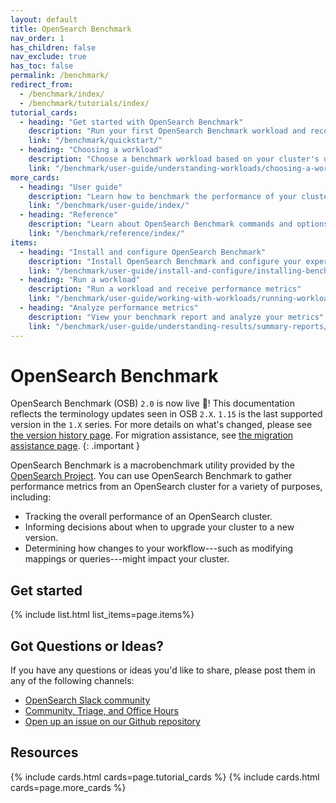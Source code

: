 ```yaml
---
layout: default
title: OpenSearch Benchmark
nav_order: 1
has_children: false
nav_exclude: true
has_toc: false
permalink: /benchmark/
redirect_from:
  - /benchmark/index/
  - /benchmark/tutorials/index/
tutorial_cards:
  - heading: "Get started with OpenSearch Benchmark"
    description: "Run your first OpenSearch Benchmark workload and receive performance metrics"
    link: "/benchmark/quickstart/"
  - heading: "Choosing a workload"
    description: "Choose a benchmark workload based on your cluster's use case"
    link: "/benchmark/user-guide/understanding-workloads/choosing-a-workload/"
more_cards:
  - heading: "User guide"
    description: "Learn how to benchmark the performance of your cluster"
    link: "/benchmark/user-guide/index/"
  - heading: "Reference"
    description: "Learn about OpenSearch Benchmark commands and options"
    link: "/benchmark/reference/index/"
items:
  - heading: "Install and configure OpenSearch Benchmark"
    description: "Install OpenSearch Benchmark and configure your experience"
    link: "/benchmark/user-guide/install-and-configure/installing-benchmark/"
  - heading: "Run a workload"
    description: "Run a workload and receive performance metrics"
    link: "/benchmark/user-guide/working-with-workloads/running-workloads/"
  - heading: "Analyze performance metrics"
    description: "View your benchmark report and analyze your metrics"
    link: "/benchmark/user-guide/understanding-results/summary-reports/"
---
```


# OpenSearch Benchmark

OpenSearch Benchmark (OSB) `2.0` is now live 🎉! This documentation reflects the terminology updates seen in OSB `2.X`. `1.15` is the last supported version in the `1.X` series. For more details on what's changed, please see [the version history page]({{site.url}}{{site.baseurl}}/benchmark/version-history/). For migration assistance, see [the migration assistance page]({{site.url}}{{site.baseurl}}/benchmark/migration-assistance/).
{: .important }

OpenSearch Benchmark is a macrobenchmark utility provided by the [OpenSearch Project](https://github.com/opensearch-project). You can use OpenSearch Benchmark to gather performance metrics from an OpenSearch cluster for a variety of purposes, including:

- Tracking the overall performance of an OpenSearch cluster.
- Informing decisions about when to upgrade your cluster to a new version.
- Determining how changes to your workflow---such as modifying mappings or queries---might impact your cluster.

## Get started

{% include list.html list_items=page.items%}

## Got Questions or Ideas?

If you have any questions or ideas you'd like to share, please post them in any of the following channels:

- [OpenSearch Slack community](https://opensearch.slack.com/archives/C082PLA3VPW)
- [Community, Triage, and Office Hours](https://www.meetup.com/opensearch/events/309982456/?eventOrigin=group_upcoming_events)
- [Open up an issue on our Github repository](https://github.com/opensearch-project/opensearch-benchmark/issues)

## Resources

{% include cards.html cards=page.tutorial_cards %}
{% include cards.html cards=page.more_cards %}
